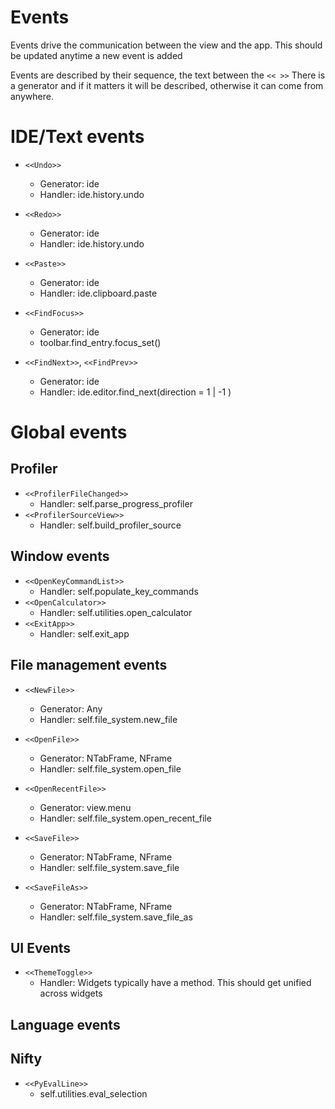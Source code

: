 # Events

Events drive the communication between the view and the app. This should be updated anytime a new event is added

Events are described by their sequence, the text between the `<< >>`
There is a generator and if it matters it will be described, otherwise it can come from anywhere. 

# IDE/Text events
- `<<Undo>>`
  - Generator: ide
  - Handler: ide.history.undo

- `<<Redo>>`
  - Generator: ide
  - Handler: ide.history.undo

- `<<Paste>>`
  - Generator: ide
  - Handler: ide.clipboard.paste

- `<<FindFocus>>`
  - Generator: ide
  - toolbar.find_entry.focus_set()

- `<<FindNext>>`, `<<FindPrev>>`
  - Generator: ide
  - Handler: ide.editor.find_next(direction = 1 | -1 )

# Global events

## Profiler
- `<<ProfilerFileChanged>>` 
    - Handler: self.parse_progress_profiler
- `<<ProfilerSourceView>>`  
    - Handler: self.build_profiler_source

## Window events
- `<<OpenKeyCommandList>>`  
    - Handler: self.populate_key_commands
- `<<OpenCalculator>>`      
    - Handler: self.utilities.open_calculator
- `<<ExitApp>>`             
    - Handler: self.exit_app

## File management events
- `<<NewFile>>`             
  - Generator: Any
  - Handler: self.file_system.new_file
  
- `<<OpenFile>>`            
  - Generator: NTabFrame, NFrame
  - Handler: self.file_system.open_file

- `<<OpenRecentFile>>` 
  - Generator: view.menu     
  - Handler: self.file_system.open_recent_file

- `<<SaveFile>>`            
  - Generator: NTabFrame, NFrame
  - Handler: self.file_system.save_file

- `<<SaveFileAs>>`          
  - Generator: NTabFrame, NFrame
  - Handler: self.file_system.save_file_as

## UI Events
- `<<ThemeToggle>>`
  - Handler: Widgets typically have a method. This should get unified across widgets

## Language events

## Nifty
- `<<PyEvalLine>>`         
  - self.utilities.eval_selection  